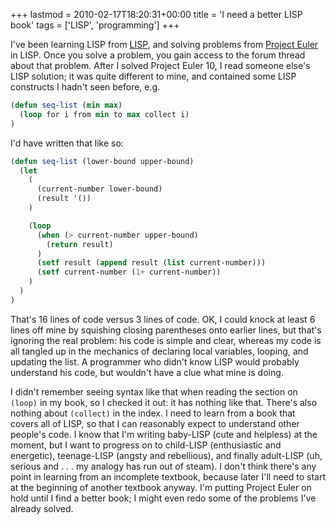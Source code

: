 +++
lastmod = 2010-02-17T18:20:31+00:00
title = 'I need a better LISP book'
tags = ['LISP', 'programming']
+++

I've been learning LISP from
[LISP](https://www.amazon.co.uk/LISP-Patrick-Winston/dp/0201083191/), and
solving problems from [Project Euler](https://projecteuler.net/) in LISP. Once
you solve a problem, you gain access to the forum thread about that problem.
After I solved Project Euler 10, I read someone else's LISP solution; it was
quite different to mine, and contained some LISP constructs I hadn't seen
before, e.g.

```lisp
(defun seq-list (min max)
  (loop for i from min to max collect i)
)
```

I'd have written that like so:

```lisp
(defun seq-list (lower-bound upper-bound)
  (let
    (
      (current-number lower-bound)
      (result '())
    )

    (loop
      (when (> current-number upper-bound)
        (return result)
      )
      (setf result (append result (list current-number)))
      (setf current-number (1+ current-number))
    )
  )
)
```

That's 16 lines of code versus 3 lines of code. OK, I could knock at least 6
lines off mine by squishing closing parentheses onto earlier lines, but that's
ignoring the real problem: his code is simple and clear, whereas my code is all
tangled up in the mechanics of declaring local variables, looping, and updating
the list. A programmer who didn't know LISP would probably understand his code,
but wouldn't have a clue what mine is doing.

I didn't remember seeing syntax like that when reading the section on `(loop)`
in my book, so I checked it out: it has nothing like that. There's also nothing
about `(collect)` in the index. I need to learn from a book that covers all of
LISP, so that I can reasonably expect to understand other people's code. I know
that I'm writing baby-LISP (cute and helpless) at the moment, but I want to
progress on to child-LISP (enthusiastic and energetic), teenage-LISP (angsty and
rebellious), and finally adult-LISP (uh, serious and . . . my analogy has run
out of steam). I don't think there's any point in learning from an incomplete
textbook, because later I'll need to start at the beginning of another textbook
anyway. I'm putting Project Euler on hold until I find a better book; I might
even redo some of the problems I've already solved.
